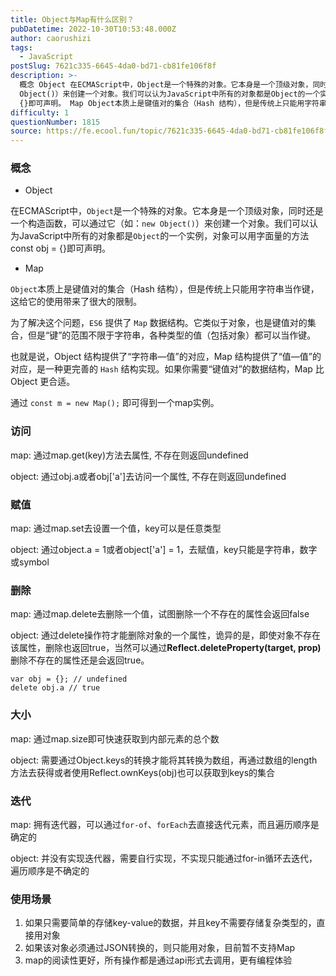 ```yaml
---
title: Object与Map有什么区别？
pubDatetime: 2022-10-30T10:53:48.000Z
author: caorushizi
tags:
  - JavaScript
postSlug: 7621c335-6645-4da0-bd71-cb81fe106f8f
description: >-
  概念 Object 在ECMAScript中，Object是一个特殊的对象。它本身是一个顶级对象，同时还是一个构造函数，可以通过它（如：new
  Object()）来创建一个对象。我们可以认为JavaScript中所有的对象都是Object的一个实例，对象可以用字面量的方法const obj =
  {}即可声明。 Map Object本质上是键值对的集合（Hash 结构），但是传统上只能用字符串当作键
difficulty: 1
questionNumber: 1815
source: https://fe.ecool.fun/topic/7621c335-6645-4da0-bd71-cb81fe106f8f
---
```


### 概念

- Object

在ECMAScript中，`Object`是一个特殊的对象。它本身是一个顶级对象，同时还是一个构造函数，可以通过它（如：`new Object()`）来创建一个对象。我们可以认为JavaScript中所有的对象都是`Object`的一个实例，对象可以用字面量的方法const obj = {}即可声明。

- Map

`Object`本质上是键值对的集合（Hash 结构），但是传统上只能用字符串当作键，这给它的使用带来了很大的限制。

为了解决这个问题，`ES6` 提供了 `Map` 数据结构。它类似于对象，也是键值对的集合，但是“键”的范围不限于字符串，各种类型的值（包括对象）都可以当作键。

也就是说，Object 结构提供了“字符串—值”的对应，Map 结构提供了“值—值”的对应，是一种更完善的 `Hash` 结构实现。如果你需要“键值对”的数据结构，Map 比 Object 更合适。

通过 `const m = new Map();` 即可得到一个map实例。

### 访问

map: 通过map.get(key)方法去属性, 不存在则返回undefined

object: 通过obj.a或者obj\['a'\]去访问一个属性, 不存在则返回undefined

### 赋值

map: 通过map.set去设置一个值，key可以是任意类型

object: 通过object.a = 1或者object\['a'\] = 1，去赋值，key只能是字符串，数字或symbol

### 删除

map: 通过map.delete去删除一个值，试图删除一个不存在的属性会返回false

object: 通过delete操作符才能删除对象的一个属性，诡异的是，即使对象不存在该属性，删除也返回true，当然可以通过**Reflect.deleteProperty(target, prop)** 删除不存在的属性还是会返回true。

    var obj = {}; // undefined
    delete obj.a // true

### 大小

map: 通过map.size即可快速获取到内部元素的总个数

object: 需要通过Object.keys的转换才能将其转换为数组，再通过数组的length方法去获得或者使用Reflect.ownKeys(obj)也可以获取到keys的集合

### 迭代

map: 拥有迭代器，可以通过`for-of`、`forEach`去直接迭代元素，而且遍历顺序是确定的

object: 并没有实现迭代器，需要自行实现，不实现只能通过for-in循环去迭代，遍历顺序是不确定的

### 使用场景

1.  如果只需要简单的存储key-value的数据，并且key不需要存储复杂类型的，直接用对象
2.  如果该对象必须通过JSON转换的，则只能用对象，目前暂不支持Map
3.  map的阅读性更好，所有操作都是通过api形式去调用，更有编程体验
